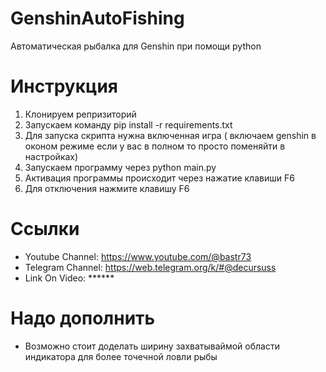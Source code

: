 # GenshinAutoFishing
Автоматическая рыбалка для Genshin при помощи python

# Инструкция

1) Клонируем репризиторий
2) Запускаем команду pip install -r requirements.txt
3) Для запуска скрипта нужна включенная игра ( включаем genshin в оконом режиме если у вас в полном то просто поменяйти в настройках)
4) Запускаем программу через python main.py
5) Активация программы происходит через нажатие клавиши F6
6) Для отключения нажмите клавишу F6

# Ссылки

* Youtube Channel: https://www.youtube.com/@bastr73
* Telegram Channel: https://web.telegram.org/k/#@decursuss
* Link On Video: ******

# Надо дополнить

* Возможно стоит доделать ширину захватываймой области индикатора для более точечной ловли рыбы
